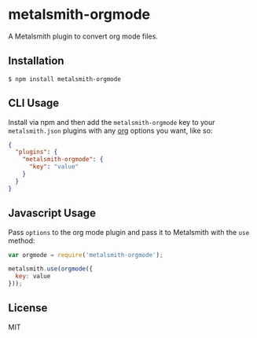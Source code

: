 
# metalsmith-orgmode

  A Metalsmith plugin to convert org mode files.

## Installation

    $ npm install metalsmith-orgmode

## CLI Usage

  Install via npm and then add the `metalsmith-orgmode` key to your `metalsmith.json` plugins with any [org](http://npmjs.com/package/org) options you want, like so:

```json
{
  "plugins": {
    "metalsmith-orgmode": {
      "key": "value"
    }
  }
}
```

## Javascript Usage

  Pass `options` to the org mode plugin and pass it to Metalsmith with the `use` method:

```js
var orgmode = require('metalsmith-orgmode');

metalsmith.use(orgmode({
  key: value
}));
```

## License

  MIT
